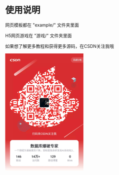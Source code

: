 # 使用说明

网页模板都在 "example/" 文件夹里面

H5网页游戏在 "游戏/" 文件夹里面

如果想了解更多教程和获得更多源码，在CSDN关注我哦

<img src="./QR.jpg" width="250px" height="auto"/>
